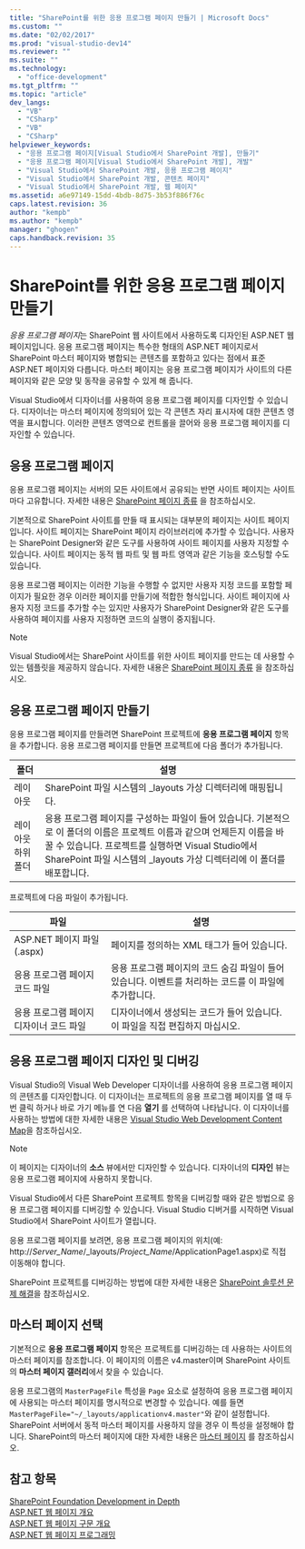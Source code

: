 ```yaml
---
title: "SharePoint를 위한 응용 프로그램 페이지 만들기 | Microsoft Docs"
ms.custom: ""
ms.date: "02/02/2017"
ms.prod: "visual-studio-dev14"
ms.reviewer: ""
ms.suite: ""
ms.technology: 
  - "office-development"
ms.tgt_pltfrm: ""
ms.topic: "article"
dev_langs: 
  - "VB"
  - "CSharp"
  - "VB"
  - "CSharp"
helpviewer_keywords: 
  - "응용 프로그램 페이지[Visual Studio에서 SharePoint 개발], 만들기"
  - "응용 프로그램 페이지[Visual Studio에서 SharePoint 개발], 개발"
  - "Visual Studio에서 SharePoint 개발, 응용 프로그램 페이지"
  - "Visual Studio에서 SharePoint 개발, 콘텐츠 페이지"
  - "Visual Studio에서 SharePoint 개발, 웹 페이지"
ms.assetid: a6e97149-15dd-4bdb-8d75-3b53f886f76c
caps.latest.revision: 36
author: "kempb"
ms.author: "kempb"
manager: "ghogen"
caps.handback.revision: 35
---
```

# SharePoint를 위한 응용 프로그램 페이지 만들기
  *응용 프로그램 페이지*는 SharePoint 웹 사이트에서 사용하도록 디자인된 ASP.NET 웹 페이지입니다.  응용 프로그램 페이지는 특수한 형태의 ASP.NET 페이지로서  SharePoint 마스터 페이지와 병합되는 콘텐츠를 포함하고 있다는 점에서 표준 ASP.NET 페이지와 다릅니다.  마스터 페이지는 응용 프로그램 페이지가 사이트의 다른 페이지와 같은 모양 및 동작을 공유할 수 있게 해 줍니다.  
  
 Visual Studio에서 디자이너를 사용하여 응용 프로그램 페이지를 디자인할 수 있습니다.  디자이너는 마스터 페이지에 정의되어 있는 각 콘텐츠 자리 표시자에 대한 콘텐츠 영역을 표시합니다.  이러한 콘텐츠 영역으로 컨트롤을 끌어와 응용 프로그램 페이지를 디자인할 수 있습니다.  
  
## 응용 프로그램 페이지  
 응용 프로그램 페이지는 서버의 모든 사이트에서 공유되는 반면 사이트 페이지는 사이트마다 고유합니다.  자세한 내용은 [SharePoint 페이지 종류](http://go.microsoft.com/fwlink/?LinkID=211584) 을 참조하십시오.  
  
 기본적으로 SharePoint 사이트를 만들 때 표시되는 대부분의 페이지는 사이트 페이지입니다.  사이트 페이지는 SharePoint 페이지 라이브러리에 추가할 수 있습니다.  사용자는 SharePoint Designer와 같은 도구를 사용하여 사이트 페이지를 사용자 지정할 수 있습니다.  사이트 페이지는 동적 웹 파트 및 웹 파트 영역과 같은 기능을 호스팅할 수도 있습니다.  
  
 응용 프로그램 페이지는 이러한 기능을 수행할 수 없지만  사용자 지정 코드를 포함할 페이지가 필요한 경우 이러한 페이지를 만들기에 적합한 형식입니다.  사이트 페이지에 사용자 지정 코드를 추가할 수는 있지만 사용자가 SharePoint Designer와 같은 도구를 사용하여 페이지를 사용자 지정하면 코드의 실행이 중지됩니다.  
  
> [!NOTE]  
>  Visual Studio에서는 SharePoint 사이트를 위한 사이트 페이지를 만드는 데 사용할 수 있는 템플릿을 제공하지 않습니다.  자세한 내용은 [SharePoint 페이지 종류](http://go.microsoft.com/fwlink/?LinkID=211584) 을 참조하십시오.  
  
## 응용 프로그램 페이지 만들기  
 응용 프로그램 페이지를 만들려면 SharePoint 프로젝트에 **응용 프로그램 페이지** 항목을 추가합니다.  응용 프로그램 페이지를 만들면 프로젝트에 다음 폴더가 추가됩니다.  
  
|폴더|설명|  
|--------|--------|  
|레이아웃|SharePoint 파일 시스템의 \_layouts 가상 디렉터리에 매핑됩니다.|  
|레이아웃 하위 폴더|응용 프로그램 페이지를 구성하는 파일이 들어 있습니다.  기본적으로 이 폴더의 이름은 프로젝트 이름과 같으며  언제든지 이름을 바꿀 수 있습니다.  프로젝트를 실행하면 Visual Studio에서 SharePoint 파일 시스템의 \_layouts 가상 디렉터리에 이 폴더를 배포합니다.|  
  
 프로젝트에 다음 파일이 추가됩니다.  
  
|파일|설명|  
|--------|--------|  
|ASP.NET 페이지 파일\(.aspx\)|페이지를 정의하는 XML 태그가 들어 있습니다.|  
|응용 프로그램 페이지 코드 파일|응용 프로그램 페이지의 코드 숨김 파일이 들어 있습니다.  이벤트를 처리하는 코드를 이 파일에 추가합니다.|  
|응용 프로그램 페이지 디자이너 코드 파일|디자이너에서 생성되는 코드가 들어 있습니다.  이 파일을 직접 편집하지 마십시오.|  
  
## 응용 프로그램 페이지 디자인 및 디버깅  
 Visual Studio의 Visual Web Developer 디자이너를 사용하여 응용 프로그램 페이지의 콘텐츠를 디자인합니다.  이 디자이너는 프로젝트의 응용 프로그램 페이지를 열 때 두 번 클릭 하거나 바로 가기 메뉴를 연 다음 **열기** 를 선택하여 나타납니다.  이 디자이너를 사용하는 방법에 대한 자세한 내용은 [Visual Studio Web Development Content Map](http://msdn.microsoft.com/ko-kr/9c31f93b-c8fb-4599-9b14-6194ec8c7539)을 참조하십시오.  
  
> [!NOTE]  
>  이 페이지는 디자이너의 **소스** 뷰에서만 디자인할 수 있습니다.  디자이너의 **디자인** 뷰는 응용 프로그램 페이지에 사용하지 못합니다.  
  
 Visual Studio에서 다른 SharePoint 프로젝트 항목을 디버깅할 때와 같은 방법으로 응용 프로그램 페이지를 디버깅할 수 있습니다.  Visual Studio 디버거를 시작하면 Visual Studio에서 SharePoint 사이트가 열립니다.  
  
 응용 프로그램 페이지를 보려면, 응용 프로그램 페이지의 위치\(예: http:\/\/*Server\_Name*\/\_layouts\/*Project\_Name*\/ApplicationPage1.aspx\)로 직접 이동해야 합니다.  
  
 SharePoint 프로젝트를 디버깅하는 방법에 대한 자세한 내용은 [SharePoint 솔루션 문제 해결](../sharepoint/troubleshooting-sharepoint-solutions.md)을 참조하십시오.  
  
## 마스터 페이지 선택  
 기본적으로 **응용 프로그램 페이지** 항목은 프로젝트를 디버깅하는 데 사용하는 사이트의 마스터 페이지를 참조합니다.  이 페이지의 이름은 v4.master이며 SharePoint 사이트의 **마스터 페이지 갤러리**에서 찾을 수 있습니다.  
  
 응용 프로그램의 `MasterPageFile` 특성을 `Page` 요소로 설정하여 응용 프로그램 페이지에 사용되는 마스터 페이지를 명시적으로 변경할 수 있습니다. 예를 들면 `MasterPageFile="~/_layouts/applicationv4.master"`와 같이 설정합니다.  SharePoint 서버에서 동적 마스터 페이지를 사용하지 않을 경우 이 특성을 설정해야 합니다.  SharePoint의 마스터 페이지에 대한 자세한 내용은 [마스터 페이지](http://go.microsoft.com/fwlink/?LinkID=169281) 를 참조하십시오.  
  
## 참고 항목  
 [SharePoint Foundation Development in Depth](http://go.microsoft.com/fwlink/?LinkID=182103)   
 [ASP.NET 웹 페이지 개요](../Topic/ASP.NET%20Web%20Forms%20Pages%20Overview.md)   
 [ASP.NET 웹 페이지 구문 개요](../Topic/ASP.NET%20Web%20Forms%20Page%20Syntax%20Overview.md)   
 [ASP.NET 웹 페이지 프로그래밍](http://msdn.microsoft.com/ko-kr/5626c661-8057-4de8-b658-c2e35ed4b4c9)  
  
  